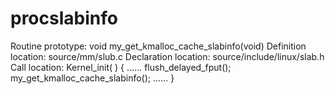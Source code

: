 # procslabinfo
Routine prototype: void my_get_kmalloc_cache_slabinfo(void)
Definition location: source/mm/slub.c
Declaration location: source/include/linux/slab.h
Call location:
Kernel_init( )
{
……
flush_delayed_fput();
my_get_kmalloc_cache_slabinfo();
……
}
